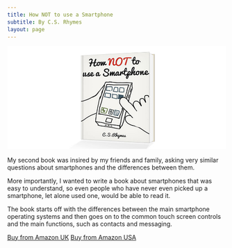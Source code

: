 ```yaml
---
title: How NOT to use a Smartphone
subtitle: By C.S. Rhymes
layout: page
---
```


<div class="has-text-centered">
<img alt="How NOT to use a smartphone book cover" src="/img/how-not-to-use-a-smartphone-bg2.jpg" />
</div>

My second book was insired by my friends and family, asking very similar questions about smartphones and the differences between them. 

More importantly, I wanted to write a book about smartphones that was easy to understand, so even people who have never even picked up a smartphone, let alone used one, would be able to read it.

The book starts off with the differences between the main smartphone operating systems and then goes on to the common touch screen controls and the main functions, such as contacts and messaging. 

<div class="buttons is-centered">
<a href="https://www.amazon.co.uk/dp/B00MVB5JOS/" class="button is-info">Buy from Amazon UK</a>
<a href="http://www.amazon.com/dp/B00MVB5JOS/" class="button is-info">Buy from Amazon USA</a>
</div>